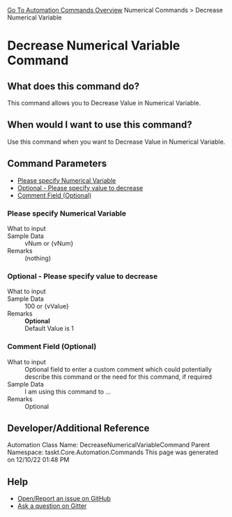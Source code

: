 <!--TITLE: Decrease Numerical Variable Command -->
<!-- SUBTITLE: a command in the Numerical Commands group. -->
[Go To Automation Commands Overview](/automation-commands.md)
Numerical Commands &gt; Decrease Numerical Variable


# Decrease Numerical Variable Command


## What does this command do?
This command allows you to Decrease Value in Numerical Variable.


## When would I want to use this command?
Use this command when you want to Decrease Value in Numerical Variable.


## Command Parameters
- [Please specify Numerical Variable](#param_0)
- [Optional - Please specify value to decrease](#param_1)
- [Comment Field (Optional)](#param_2)


<a id="param_0"></a>
### Please specify Numerical Variable


<dl>
<dt>What to input</dt><dd></dd>
<dt>Sample Data</dt><dd>vNum or {vNum}</dd>
<dt>Remarks</dt><dd>(nothing)</dd>
</dl>




<a id="param_1"></a>
### Optional - Please specify value to decrease


<dl>
<dt>What to input</dt><dd></dd>
<dt>Sample Data</dt><dd>100 or {vValue}</dd>
<dt>Remarks</dt><dd><b>Optional</b><br>Default Value is 1</dd>
</dl>




<a id="param_2"></a>
### Comment Field (Optional)


<dl>
<dt>What to input</dt><dd>Optional field to enter a custom comment which could potentially describe this command or the need for this command, if required</dd>
<dt>Sample Data</dt><dd>I am using this command to ...</dd>
<dt>Remarks</dt><dd>Optional</dd>
</dl>




## Developer/Additional Reference
Automation Class Name: DecreaseNumericalVariableCommand
Parent Namespace: taskt.Core.Automation.Commands
This page was generated on 12/10/22 01:48 PM


## Help
- [Open/Report an issue on GitHub](https://github.com/rcktrncn/taskt/issues/new)
- [Ask a question on Gitter](https://gitter.im/taskt-rpa/Lobby)
